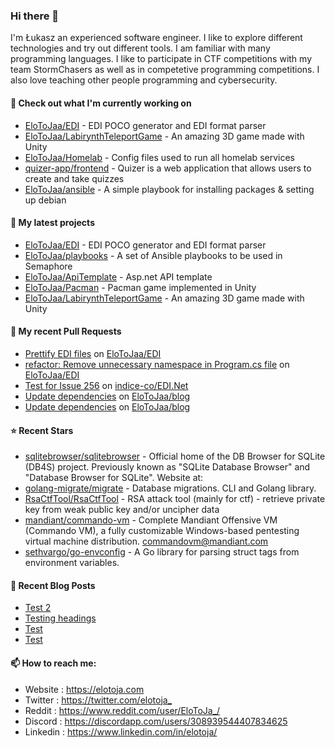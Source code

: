 ### Hi there 👋

I'm Łukasz an experienced software engineer. I like to explore different technologies and try out different tools. I am familiar with many programming languages. I like to participate in CTF competitions with my team StormChasers as well as in competetive programming competitions. I also love teaching other people programming and cybersecurity.

#### 👷 Check out what I'm currently working on

- [EloToJaa/EDI](https://github.com/EloToJaa/EDI) - EDI POCO generator and EDI format parser
- [EloToJaa/LabirynthTeleportGame](https://github.com/EloToJaa/LabirynthTeleportGame) - An amazing 3D game made with Unity
- [EloToJaa/Homelab](https://github.com/EloToJaa/Homelab) - Config files used to run all homelab services
- [quizer-app/frontend](https://github.com/quizer-app/frontend) - Quizer is a web application that allows users to create and take quizzes
- [EloToJaa/ansible](https://github.com/EloToJaa/ansible) - A simple playbook for installing packages &amp; setting up debian

#### 🌱 My latest projects

- [EloToJaa/EDI](https://github.com/EloToJaa/EDI) - EDI POCO generator and EDI format parser
- [EloToJaa/playbooks](https://github.com/EloToJaa/playbooks) - A set of Ansible playbooks to be used in Semaphore
- [EloToJaa/ApiTemplate](https://github.com/EloToJaa/ApiTemplate) - Asp.net API template
- [EloToJaa/Pacman](https://github.com/EloToJaa/Pacman) - Pacman game implemented in Unity
- [EloToJaa/LabirynthTeleportGame](https://github.com/EloToJaa/LabirynthTeleportGame) - An amazing 3D game made with Unity

#### 🔨 My recent Pull Requests

- [Prettify EDI files](https://github.com/EloToJaa/EDI/pull/2) on [EloToJaa/EDI](https://github.com/EloToJaa/EDI)
- [refactor: Remove unnecessary namespace in Program.cs file](https://github.com/EloToJaa/EDI/pull/1) on [EloToJaa/EDI](https://github.com/EloToJaa/EDI)
- [Test for Issue 256](https://github.com/indice-co/EDI.Net/pull/258) on [indice-co/EDI.Net](https://github.com/indice-co/EDI.Net)
- [Update dependencies](https://github.com/EloToJaa/blog/pull/113) on [EloToJaa/blog](https://github.com/EloToJaa/blog)
- [Update dependencies](https://github.com/EloToJaa/blog/pull/101) on [EloToJaa/blog](https://github.com/EloToJaa/blog)

#### ⭐ Recent Stars

- [sqlitebrowser/sqlitebrowser](https://github.com/sqlitebrowser/sqlitebrowser) - Official home of the DB Browser for SQLite (DB4S) project. Previously known as &#34;SQLite Database Browser&#34; and &#34;Database Browser for SQLite&#34;. Website at: 
- [golang-migrate/migrate](https://github.com/golang-migrate/migrate) - Database migrations. CLI and Golang library.
- [RsaCtfTool/RsaCtfTool](https://github.com/RsaCtfTool/RsaCtfTool) - RSA attack tool (mainly for ctf) - retrieve private key from weak public key and/or uncipher data
- [mandiant/commando-vm](https://github.com/mandiant/commando-vm) - Complete Mandiant Offensive VM (Commando VM), a fully customizable Windows-based pentesting virtual machine distribution. commandovm@mandiant.com
- [sethvargo/go-envconfig](https://github.com/sethvargo/go-envconfig) - A Go library for parsing struct tags from environment variables.

#### 📰 Recent Blog Posts

- [Test 2](https://elotoja.com/blog/test2/)
- [Testing headings](https://elotoja.com/blog/headings/)
- [Test](https://elotoja.com/blog/test-copy/)
- [Test](https://elotoja.com/blog/test/)

#### 📫 How to reach me:
  - Website   : <https://elotoja.com>
  - Twitter   : <https://twitter.com/elotoja_>
  - Reddit    : <https://www.reddit.com/user/EloToJa_/>
  - Discord   : <https://discordapp.com/users/308939544407834625>
  - Linkedin  : <https://www.linkedin.com/in/elotoja/>

